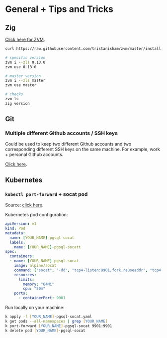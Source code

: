 # General + Tips and Tricks

## Zig

[Click here for ZVM](https://github.com/tristanisham/zvm).

```zsh
curl https://raw.githubusercontent.com/tristanisham/zvm/master/install.sh | bash

# specific version
zvm i --zls 0.13.0
zvm use 0.13.0

# master version
zvm i --zls master
zvm use master

# checks
zvm ls
zig version
```

## Git

### Multiple different Github accounts / SSH keys

Could be used to keep two different Github accounts and two corresponding different SSH keys on the same machine.
For example, work + personal Github accounts.

[Click here](https://gist.github.com/oanhnn/80a89405ab9023894df7).

## Kubernetes

### `kubectl port-forward` + socat pod

Source: [click here](https://stackoverflow.com/a/70763298/571465).

Kubernetes pod configuration:

```yaml
apiVersion: v1
kind: Pod
metadata:
  name: [YOUR_NAME]-pgsql-socat
  labels:
    name: [YOUR_NAME]-pgsql-socatt
spec:
  containers:
  - name: [YOUR_NAME]-pgsql-socat
    image: alpine/socat
    command: ["socat", "-dd", "tcp4-listen:9901,fork,reuseaddr", "tcp4:[RDS_DB_HOSTNAME]:5432"]
    resources:
      limits:
        memory: "64Mi"
        cpu: "50m"
    ports:
      - containerPort: 9901
```

Run locally on your machine:

```zsh
k apply -f [YOUR_NAME]-pgsql-socat.yaml
k get pods --all-namespaces | grep [YOUR_NAME]
k port-forward [YOUR_NAME]-pgsql-socat 9901:9901
k delete pod [YOUR_NAME]-pgsql-socat
```
